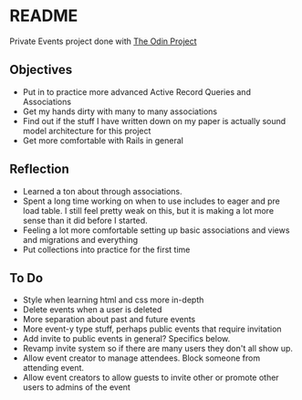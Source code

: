 # README

Private Events project done with [The Odin Project](https://www.theodinproject.com/paths/full-stack-ruby-on-rails/courses/ruby-on-rails/lessons/private-events)

## Objectives

* Put in to practice more advanced Active Record Queries and Associations
* Get my hands dirty with many to many associations
* Find out if the stuff I have written down on my paper is actually sound model architecture for this project
* Get more comfortable with Rails in general

## Reflection

* Learned a ton about through associations.
* Spent a long time working on when to use includes to eager and pre load table. I still feel pretty weak on this, but it is making a lot more sense than it did before I started.
* Feeling a lot more comfortable setting up basic associations and views and migrations and everything
* Put collections into practice for the first time

## To Do
* Style when learning html and css more in-depth
* Delete events when a user is deleted
* More separation about past and future events
* More event-y type stuff, perhaps public events that require invitation
* Add invite to public events in general? Specifics below.
* Revamp invite system so if there are many users they don't all show up.
* Allow event creator to manage attendees. Block someone from attending event.
* Allow event creators to allow guests to invite other or promote other users to admins of the event
